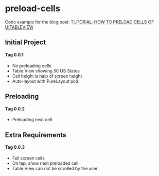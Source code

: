 # preload-cells 
Code example for the blog post: [TUTORIAL: HOW TO PRELOAD CELLS OF UITABLEVIEW](https://somethingaboutios.wordpress.com/2016/02/17/tutorial-how-to-preload-cells-of-uitableview/)

## Initial Project

#### Tag 0.0.1

- No preloading cells
- Table View showing 50 US States
- Cell height is halp of screen height
- Auto-layout with PureLayout pod

## Preloading

#### Tag 0.0.2

- Preloading next cell
 
## Extra Requirements

#### Tag 0.0.3

- Full screen cells
- On tap, show next preloaded cell
- Table View can not be scrolled by the user 

